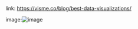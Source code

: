 link: https://visme.co/blog/best-data-visualizations/

image:![image](https://user-images.githubusercontent.com/73619173/156006428-4c2be56f-a0bc-4a36-b6cc-2eda739574da.png)


